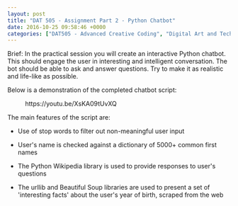 ```yaml
---
layout: post
title: "DAT 505 - Assignment Part 2 - Python Chatbot"
date: 2016-10-25 09:58:46 +0000
categories: ["DAT505 - Advanced Creative Coding", "Digital Art and Technology"]
---
```


Brief: In the practical session you will create an interactive Python chatbot. This should engage the user in interesting and intelligent conversation. The bot should be able to ask and answer questions. Try to make it as realistic and life-like as possible.

Below is a demonstration of the completed chatbot script:

<figure><div>
https://youtu.be/XsKA09tUvXQ
</div></figure>

The main features of the script are:

- Use of stop words to filter out non-meaningful user input

- User's name is checked against a dictionary of 5000+ common first names

- The Python Wikipedia library is used to provide responses to user's questions

- The urllib and Beautiful Soup libraries are used to present a set of 'interesting facts' about the user's year of birth, scraped from the web

